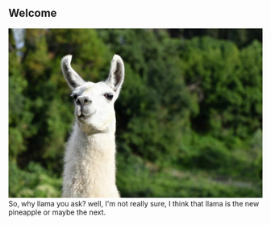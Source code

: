 ## Welcome
![](llama.jpg)
So, why llama you ask?
well, I'm not really sure, I think that llama is the new pineapple or maybe the next.

